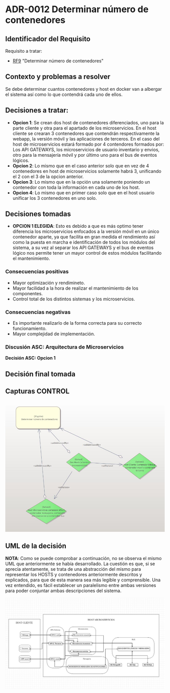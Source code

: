 # ADR-0012 Determinar número de contenedores

## Identificador del Requisito

Requisito a tratar: 
* [RF9](../Requisitos/rf9.md) "Determinar número de contenedores"


## Contexto y problemas a resolver

Se debe determinar cuantos contenedores y host en docker van a albergar el sistema así como lo que contendrá cada uno de ellos.


## Decisiones a tratar:

* **Opcion 1**: Se crean dos host de contenedores diferenciados, uno para la parte cliente y otra para el apartado de los microservicios. En el host cliente se crearan 3 contenedores que contendrán respectivamente la webapp, la versión móvil y las aplicaciones de terceros. En el caso del host de microservicios estará formado por 4 contendores formados por: Los API GATEWAYS, los microservicios de usuario inventario y envios, otro para la mensajería móvil y por último uno para el bus de eventos lógicos.
* **Opcion 2**: Lo mismo que en el caso anterior solo que en vez de 4 contenedores en host de microservicios solamente habrá 3, unificando el 2 con el 3 de la opcion anterior.
* **Opcion 3**: Lo mismo que en la opción una solamente poniendo un contenedor con toda la información en cada uno de los host.
* **Opcion 4**: Lo mismo que en primer caso solo que en el host usuario unificar los 3 contenedores en uno solo.



## Decisiones tomadas

* **OPCION 1 ELEGIDA**: Esto es debido a que es más optimo tener diferencia los microservicios enfocados a la versión móvil en un único contenedor aparte, ya que facilita en gran medida el rendimiento así como la puesta en marcha e identificación de todos los módulos del sistema, a su vez al separar los API GATEWAYS y el bus de eventos lógico nos permite tener un mayor control de estos módulos facilitando el mantenimiento.

### Consecuencias positivas <!-- optional -->

* Mayor optimización y rendimineto.
* Mayor facilidad a la hora de realizar el mantenimiento de los componentes.
* Control total de los distintos sistemas y los microservicios.


### Consecuencias negativas <!-- optional -->

* Es importante realizarlo de la forma correcta para su correcto funcionamiento.
* Mayor complejidad de implementación.

### Discusión ASC: Arquitectura de Microservicios

**Decisión ASC: Opcion 1**

## Decisión final tomada



## Capturas CONTROL 

![D0012](../capturasadmentor/D0012.JPG)

## UML de la decisión

**NOTA**: Como se puede comprobar a continuación, no se observa el mismo UML que anteriormente se había desarrollado. La cuestión es que, si se aprecia atentamente, se trata de una abstracción del mismo para representar los HOSTS y contenedores anteriormente descritos y explicados, para que de esta manera sea más legible y comprensible. Una vez entendido, es fácil establecer un paralelismo entre ambas versiones para poder conjuntar ambas descripciones del sistema.

![UML-D0012](../uml/D0012uml.JPG)






